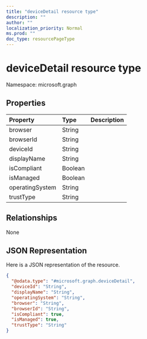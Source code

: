 ```yaml
---
title: "deviceDetail resource type"
description: ""
author: ""
localization_priority: Normal
ms.prod: ""
doc_type: resourcePageType
---
```


# deviceDetail resource type


Namespace: microsoft.graph



## Properties
|Property|Type|Description|
|:---|:---|:---|
|browser|String||
|browserId|String||
|deviceId|String||
|displayName|String||
|isCompliant|Boolean||
|isManaged|Boolean||
|operatingSystem|String||
|trustType|String||

## Relationships
None

## JSON Representation
Here is a JSON representation of the resource.
<!-- {
  "blockType": "resource",
  "@odata.type": "microsoft.graph.deviceDetail"
}
-->
``` json
{
  "@odata.type": "#microsoft.graph.deviceDetail",
  "deviceId": "String",
  "displayName": "String",
  "operatingSystem": "String",
  "browser": "String",
  "browserId": "String",
  "isCompliant": true,
  "isManaged": true,
  "trustType": "String"
}
```

